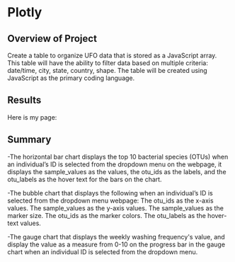 # Plotly
## Overview of Project
Create a table to organize UFO data that is stored as a JavaScript array. This table will have the ability to filter data based on multiple criteria: date/time, city, state, country, shape. The table will be created using JavaScript as the primary coding language.

## Results
Here is my page: 



## Summary
-The horizontal bar chart displays the top 10 bacterial species (OTUs) when an individual’s ID is selected from the dropdown menu on the webpage, it displays the sample_values as the values, the otu_ids as the labels, and the otu_labels as the hover text for the bars on the chart.

-The bubble chart that displays the following when an individual’s ID is selected from the dropdown menu webpage: The otu_ids as the x-axis values. The sample_values as the y-axis values. The sample_values as the marker size. The otu_ids as the marker colors. The otu_labels as the hover-text values.

-The gauge chart that displays the weekly washing frequency's value, and display the value as a measure from 0-10 on the progress bar in the gauge chart when an individual ID is selected from the dropdown menu.
